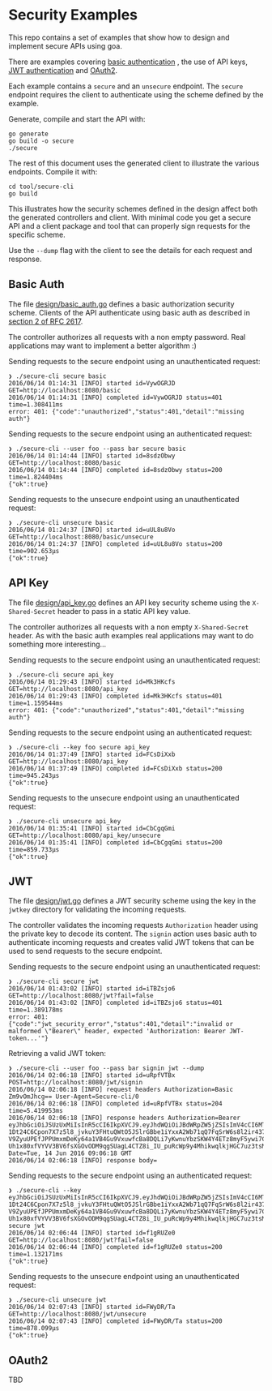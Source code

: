 # Security Examples

This repo contains a set of examples that show how to design and implement secure APIs using goa.

There are examples covering [basic authentication](https://tools.ietf.org/html/rfc2617#section-2)
, the use of API keys, [JWT authentication](https://jwt.io) and
[OAuth2](https://tools.ietf.org/html/rfc6749).

Each example contains a `secure` and an `unsecure` endpoint. The `secure` endpoint requires the
client to authenticate using the scheme defined by the example.

Generate, compile and start the API with:

```
go generate
go build -o secure
./secure
```

The rest of this document uses the generated client to illustrate the various endpoints. Compile it
with:

```
cd tool/secure-cli
go build
```

This illustrates how the security schemes defined in the design affect both the generated
controllers and client. With minimal code you get a secure API and a client package and tool that
can properly sign requests for the specific scheme.

Use the `--dump` flag with the client to see the details for each request and response.

## Basic Auth

The file [design/basic_auth.go](design/basic_auth.go) defines a basic authorization security scheme.
Clients of the API authenticate using basic auth as described in [section 2 of RFC 2617](https://tools.ietf.org/html/rfc2617#section-2).

The controller authorizes all requests with a non empty password. Real applications may want to
implement a better algorithm :)

Sending requests to the secure endpoint using an unauthenticated request:

```
❯ ./secure-cli secure basic
2016/06/14 01:14:31 [INFO] started id=VywOGRJD GET=http://localhost:8080/basic
2016/06/14 01:14:31 [INFO] completed id=VywOGRJD status=401 time=1.308411ms
error: 401: {"code":"unauthorized","status":401,"detail":"missing auth"}
```

Sending requests to the secure endpoint using an authenticated request:

```
❯ ./secure-cli --user foo --pass bar secure basic
2016/06/14 01:14:44 [INFO] started id=8sdzObwy GET=http://localhost:8080/basic
2016/06/14 01:14:44 [INFO] completed id=8sdzObwy status=200 time=1.824404ms
{"ok":true}
```

Sending requests to the unsecure endpoint using an unauthenticated request:

```
❯ ./secure-cli unsecure basic
2016/06/14 01:24:37 [INFO] started id=uUL8u8Vo GET=http://localhost:8080/basic/unsecure
2016/06/14 01:24:37 [INFO] completed id=uUL8u8Vo status=200 time=902.653µs
{"ok":true}
```

## API Key

The file [design/api_key.go](design/api_key.go) defines an API key security scheme using the
`X-Shared-Secret` header to pass in a static API key value.

The controller authorizes all requests with a non empty `X-Shared-Secret` header. As with the
basic auth examples real applications may want to do something more interesting...

Sending requests to the secure endpoint using an unauthenticated request:

```
❯ ./secure-cli secure api_key
2016/06/14 01:29:43 [INFO] started id=Mk3HKcfs GET=http://localhost:8080/api_key
2016/06/14 01:29:43 [INFO] completed id=Mk3HKcfs status=401 time=1.159544ms
error: 401: {"code":"unauthorized","status":401,"detail":"missing auth"}
```

Sending requests to the secure endpoint using an authenticated request:

```
❯ ./secure-cli --key foo secure api_key
2016/06/14 01:37:49 [INFO] started id=FCsDiXxb GET=http://localhost:8080/api_key
2016/06/14 01:37:49 [INFO] completed id=FCsDiXxb status=200 time=945.243µs
{"ok":true}
```

Sending requests to the unsecure endpoint using an unauthenticated request:

```
❯ ./secure-cli unsecure api_key 
2016/06/14 01:35:41 [INFO] started id=CbCgqGmi GET=http://localhost:8080/api_key/unsecure
2016/06/14 01:35:41 [INFO] completed id=CbCgqGmi status=200 time=859.733µs
{"ok":true}
```

## JWT

The file [design/jwt.go](design/jwt.go) defines a JWT security scheme using the key in the `jwtkey`
directory for validating the incoming requests.

The controller validates the incoming requests `Authorization` header using the private key to
decode its content. The `signin` action uses basic auth to authenticate incoming requests and
creates valid JWT tokens that can be used to send requests to the secure endpoint.

Sending requests to the secure endpoint using an unauthenticated request:

```
❯ ./secure-cli secure jwt
2016/06/14 01:43:02 [INFO] started id=iTBZsjo6 GET=http://localhost:8080/jwt?fail=false
2016/06/14 01:43:02 [INFO] completed id=iTBZsjo6 status=401 time=1.389178ms
error: 401: {"code":"jwt_security_error","status":401,"detail":"invalid or malformed \"Bearer\" header, expected 'Authorization: Bearer JWT-token...'"}
```

Retrieving a valid JWT token:

```
❯ ./secure-cli --user foo --pass bar signin jwt --dump
2016/06/14 02:06:18 [INFO] started id=uRpfVTBx POST=http://localhost:8080/jwt/signin
2016/06/14 02:06:18 [INFO] request headers Authorization=Basic Zm9vOmJhcg== User-Agent=Secure-cli/0
2016/06/14 02:06:18 [INFO] completed id=uRpfVTBx status=204 time=5.419953ms
2016/06/14 02:06:18 [INFO] response headers Authorization=Bearer eyJhbGciOiJSUzUxMiIsInR5cCI6IkpXVCJ9.eyJhdWQiOiJBdWRpZW5jZSIsImV4cCI6MTQ2NTg5NTc3OCwiaWF0IjoiMjAxNi0wNi0xNFQwMjowNjoxOC45NzM0MzgzMDItMDc6MDAiLCJpc3MiOiJJc3N1ZXIiLCJqdGkiOiJmNGI2ZTVhZC02OTdiLTRlYjQtYTczNi04NzFmYzM3MmQzNDUiLCJuYmYiOjIsInNjb3BlcyI6ImFwaTphY2Nlc3MiLCJzdWIiOiJzdWJqZWN0In0.SbzvKFSzzV-1Dt24C6Cpon7X7z5l8_jvkuY3FHtuQWtO5JSlrGBbe1iYxxA2Wb71qQ7FqSrW6s8l2ir4377S-V9ZyuUPEfJPPUmxmDeKy64a1VB4Gu9VxuwfcBa8DQLi7yKwnuYbzSKW4Y4ETz8myF5ywi7CKP4rEwHvl8VVoAXVsiVoukXcN8XCqNb9Slnf2yl8OdWTr8FiXm7dPDM5m5RcHIbXOZWpHJK_q1lcFJqlLlBKTDFmKUP2-Uh1x80xfVYVV3BV6fsXGOvODM9qgSUagL4CTZ8i_IU_puRcWp9y4MhikwqlkjHGC7uz3tsM2INY757rLGDpEDq6ey2xlg Date=Tue, 14 Jun 2016 09:06:18 GMT
2016/06/14 02:06:18 [INFO] response body=
```

Sending requests to the secure endpoint using an authenticated request:

```
❯ ./secure-cli --key eyJhbGciOiJSUzUxMiIsInR5cCI6IkpXVCJ9.eyJhdWQiOiJBdWRpZW5jZSIsImV4cCI6MTQ2NTg5NTc3OCwiaWF0IjoiMjAxNi0wNi0xNFQwMjowNjoxOC45NzM0MzgzMDItMDc6MDAiLCJpc3MiOiJJc3N1ZXIiLCJqdGkiOiJmNGI2ZTVhZC02OTdiLTRlYjQtYTczNi04NzFmYzM3MmQzNDUiLCJuYmYiOjIsInNjb3BlcyI6ImFwaTphY2Nlc3MiLCJzdWIiOiJzdWJqZWN0In0.SbzvKFSzzV-1Dt24C6Cpon7X7z5l8_jvkuY3FHtuQWtO5JSlrGBbe1iYxxA2Wb71qQ7FqSrW6s8l2ir4377S-V9ZyuUPEfJPPUmxmDeKy64a1VB4Gu9VxuwfcBa8DQLi7yKwnuYbzSKW4Y4ETz8myF5ywi7CKP4rEwHvl8VVoAXVsiVoukXcN8XCqNb9Slnf2yl8OdWTr8FiXm7dPDM5m5RcHIbXOZWpHJK_q1lcFJqlLlBKTDFmKUP2-Uh1x80xfVYVV3BV6fsXGOvODM9qgSUagL4CTZ8i_IU_puRcWp9y4MhikwqlkjHGC7uz3tsM2INY757rLGDpEDq6ey2xlg secure jwt
2016/06/14 02:06:44 [INFO] started id=f1gRUZe0 GET=http://localhost:8080/jwt?fail=false
2016/06/14 02:06:44 [INFO] completed id=f1gRUZe0 status=200 time=1.132171ms
{"ok":true}
```

Sending requests to the unsecure endpoint using an unauthenticated request:

```
❯ ./secure-cli unsecure jwt
2016/06/14 02:07:43 [INFO] started id=FWyDR/Ta GET=http://localhost:8080/jwt/unsecure
2016/06/14 02:07:43 [INFO] completed id=FWyDR/Ta status=200 time=878.099µs
{"ok":true}
```

## OAuth2

TBD
